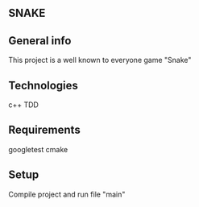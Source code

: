 ## SNAKE


## General info
This project is a well known to everyone game "Snake"


## Technologies
c++
TDD


## Requirements
googletest
cmake


## Setup
Compile project and run file "main"
